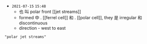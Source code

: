 - `2021-07-15`  `15:48`
	- 也 叫 polar front [[jet streams]]
	- formed 中 . [[ferrel cell]] 和 . [[polar cell]], they 是 irregular 和 discontinuous
	- direction - west to east
```query
"polar jet streams"
```